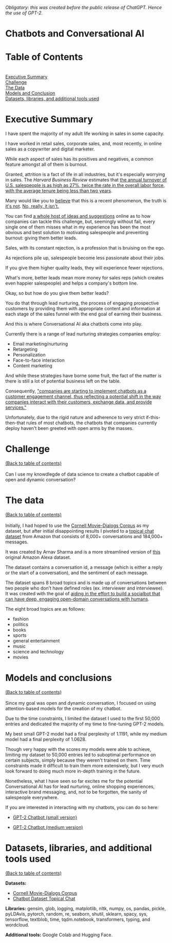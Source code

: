 *Obligatory: this was created before the public release of ChatGPT. Hence the use of GPT-2.*

# Chatbots and Conversational AI

# Table of Contents
<a id='table_of_contents'></a><br>
[Executive Summary](#section_1)<br>
[Challenge](#section_2)<br>
[The Data](#section_3)<br>
[Models and Conclusion](#section_4)<br>
[Datasets, libraries, and additional tools used](#section_5)<br>

<a id='section_1'></a>
# Executive Summary
I have spent the majority of my adult life working in sales in some capacity. 

I have worked in retail sales, corporate sales, and, most recently, in online sales as a copywriter and digital marketer.

While each aspect of sales has its positives and negatives, a common feature amongst all of them is burnout. 

Granted, attrition is a fact of life in all industries, but it's especially worrying in sales. The *Harvard Business Review* estimates that <a href="https://hbr.org/2017/07/how-to-predict-turnover-on-your-sales-team#:~:text=Companies%20worry%20about%20employee%20attrition,is%20less%20than%20two%20years.">the annual turnover of U.S. salespeople is as high as 27%, twice the rate in the overall labor force, with the average tenure being less than two years</a>.

Many would like you to <a href="https://www.forbes.com/sites/serenitygibbons/2020/12/08/sales-teams-are-experiencing-a-burnout-epidemic---heres-how-to-prioritize-your-teams-tasks/?sh=73b897444f92">believe</a> that this is a recent phenomenon, the truth is <a href="https://www.jstor.org/stable/40472147">it's not</a>. <a href="https://www.deepdyve.com/lp/springer-journals/the-role-of-emotional-exhaustion-in-sales-force-attitude-and-behavior-2z0VEwPHl0?key=sage">No, really, it isn't.</a> 

You can find <a href="https://blog.hubspot.com/sales/spot-burnout-salespeople">a whole host of ideas and suggestions</a> online as to how companies can tackle this challenge, but, seemingly without fail, every single one of them misses what in my experience has been the most obvious and best solution to motivating salespeople and preventing burnout: giving them better leads.

Sales, with its constant rejection, is a profession that is bruising on the ego.

As rejections pile up, salespeople become less passionate about their jobs.

If you give them higher quality leads, they will experience fewer rejections.

What's more, better leads mean more money for sales reps (which creates even happier salespeople) and helps a company's bottom line. 

Okay, so but how do you give them better leads?

You do that through lead nurturing, the process of engaging prospective customers by providing them with appropriate content and information at each stage of the sales funnel with the end goal of earning their business. 

And this is where Conversational AI aka chatbots come into play.

Currently there is a range of lead nurturing strategies companies employ:
- Email marketing/nurturing
- Retargeting
- Personalization
- Face-to-face interaction
- Content marketing

And while these strategies have borne some fruit, the fact of the matter is there is still a lot of potential business left on the table.

Consequently, <a href="https://contingencies.org/how-persuasive-chatbots-might-be-used-in-insurance/">"companies are starting to implement chatbots as a customer engagement channel, thus reflecting a potential shift in the way companies interact with their customers, exchange data, and provide services."</a>

Unfortunately, due to the rigid nature and adherence to very strict if-this-then-that rules of most chatbots, the chatbots that companies currently deploy haven't been greeted with open arms by the masses.

<a id='section_2'></a>
# Challenge
[(Back to table of contents)](#table_of_contents)<br><br>
Can I use my knowdlegde of data science to create a chatbot capable of open and dynamic conversation?

<a id='section_3'></a>
# The data
[(Back to table of contents)](#table_of_contents)<br><br>
Initially, I had hoped to use the <a href="https://www.kaggle.com/Cornell-University/movie-dialog-corpus">Cornell Movie-Dialogs Corpus</a> as my dataset, but after initial disappointing results I pivoted to a [topical chat dataset](https://www.kaggle.com/arnavsharmaas/chatbot-dataset-topical-chat) from Amazon that consists of 8,000+ conversations and 184,000+ messages.

It was created by Arnav Sharma and is a more streamlined version of [this](https://github.com/alexa/Topical-Chat) original Amazon Alexa dataset.

The dataset contains a conversation id, a message (which is either a reply or the start of a conversation), and the sentiment of each message.

The dataset spans 8 broad topics and is made up of conversations between two people who don’t have defined roles (ex. interviewer and interviewee).  It was created with the goal of [aiding in the effort to build a socialbot that can have deep, engaging open-domain conversations with humans](https://m.media-amazon.com/images/G/01/amazon.jobs/3079_Paper._CB1565131710_.pdf).

The eight broad topics are as follows:
- fashion
- politics
- books
- sports
- general entertainment
- music
- science and technology
- movies


<a id='section_4'></a>
# Models and conclusions
[(Back to table of contents)](#table_of_contents)<br><br>
Since my goal was open and dynamic conversation, I focused on using attention-based models for the creation of my chatbot.

Due to the time constraints, I limited the dataset I used to the first 50,000 entries and dedicated the majority of my time to fine-tuning GPT-2 models. 

My best small GPT-2 model had a final perplexity of 1.1191, while my medium model had a final perplexity of 1.0628.

Though very happy with the scores my models were able to achieve, limiting my dataset to 50,000 entries led to suboptimal performance on certain subjects, simply because they weren't trained on them. Time constraints made it difficult to train them more extensively, but I very much look forward to doing much more in-depth training in the future.

Nonetheless, what I have seen so far excites me for the potential Conversational AI has for lead nurturing, online shopping experiences, interactive brand messaging, and, not to be forgotten, the sanity of salespeople everywhere.

If you are interested in interacting with my chatbots, you can do so here:

- <a href="https://huggingface.co/satkinson/DialoGPT-small-marvin">GPT-2 Chatbot (small version)</a>

- <a href="https://huggingface.co/satkinson/DialoGPT-medium-marvin">GPT-2 Chatbot (medium version)</a>

<a id='section_5'></a>
# Datasets, libraries, and additional tools used
[(Back to table of contents)](#table_of_contents)<br>

<b>Datasets:</b>
- <a href="https://www.kaggle.com/Cornell-University/movie-dialog-corpus">Cornell Movie-Dialogs Corpus</a>
- <a href="https://www.kaggle.com/arnavsharmaas/chatbot-dataset-topical-chat">Chatbot Dataset Topical Chat</a>

<b>Libraries:</b> gensim, glob, logging, matplotlib, nltk, numpy, os, pandas, pickle, pyLDAvis, pytorch, random, re, seaborn, shutil, sklearn, spacy, sys, tensorflow, textblob, time, tqdm.notebook, transformers, typing, and wordcloud.

<b>Additional tools:</b> Google Colab and Hugging Face.
